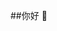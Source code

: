 ##你好 👋

<!--
**QuantumByte156/QuantumByte156**是an-0_special_ ✨ 存储库，因为它的"README.md"(此文件)出现在GitHub配置文件中。

以下是一些入门建议：

- 🔭 我目前正在做...
- 🌱 我目前正在学习...
- 👯 我正在寻求合作...
- 🤔 我在找人帮忙...
- 💬 问我关于...
- 📫 如何联系我：...
- 😄 代词：...
- ⚡ 有趣的事实：...
-->

